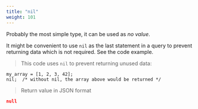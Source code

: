 ```yaml
---
title: "nil"
weight: 101
---
```


Probably the most simple type, it can be used as *no value*.

It might be convenient to use `nil` as the last statement in a query to prevent
returning data which is not required. See the code example.

> This code uses `nil` to prevent returning unused data:

```thingsdb,json_response
my_array = [1, 2, 3, 42];
nil;  /* without nil, the array above would be returned */
```

> Return value in JSON format

```json
null
```

